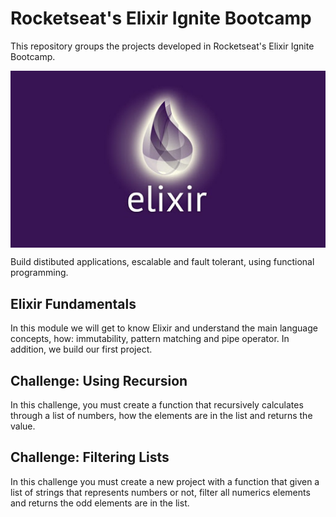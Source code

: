 # Rocketseat's Elixir Ignite Bootcamp

This repository groups the projects developed in Rocketseat's Elixir Ignite Bootcamp.

<p align="center">
  <img src="./assets/elixir.jpeg" align="center">
</p>

Build distibuted applications, escalable and fault tolerant, using functional
programming.

## Elixir Fundamentals

In this module we will get to know Elixir and understand the main language concepts, how: immutability, pattern matching and pipe operator.
In addition, we build our first project.

## Challenge: Using Recursion

In this challenge, you must create a function that recursively calculates through a list of numbers, how the elements are in the list and returns the value.

## Challenge: Filtering Lists

In this challenge you must create a new project with a function that given a list of strings that represents numbers or not, filter all numerics elements and returns the odd elements are in the list.
